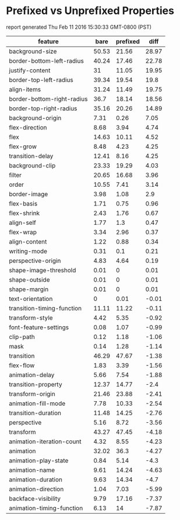 # Prefixed vs Unprefixed Properties

report generated Thu Feb 11 2016 15:30:33 GMT-0800 (PST)

feature                    | bare  | prefixed | diff 
-------------------------- | ----- | -------- | -----
background-size            | 50.53 | 21.56    | 28.97
border-bottom-left-radius  | 40.24 | 17.46    | 22.78
justify-content            | 31    | 11.05    | 19.95
border-top-left-radius     | 39.34 | 19.54    | 19.8 
align-items                | 31.24 | 11.49    | 19.75
border-bottom-right-radius | 36.7  | 18.14    | 18.56
border-top-right-radius    | 35.16 | 20.26    | 14.89
background-origin          | 7.31  | 0.26     | 7.05 
flex-direction             | 8.68  | 3.94     | 4.74 
flex                       | 14.63 | 10.11    | 4.52 
flex-grow                  | 8.48  | 4.23     | 4.25 
transition-delay           | 12.41 | 8.16     | 4.25 
background-clip            | 23.33 | 19.29    | 4.03 
filter                     | 20.65 | 16.68    | 3.96 
order                      | 10.55 | 7.41     | 3.14 
border-image               | 3.98  | 1.08     | 2.9  
flex-basis                 | 1.71  | 0.75     | 0.96 
flex-shrink                | 2.43  | 1.76     | 0.67 
align-self                 | 1.77  | 1.3      | 0.47 
flex-wrap                  | 3.34  | 2.96     | 0.37 
align-content              | 1.22  | 0.88     | 0.34 
writing-mode               | 0.31  | 0.1      | 0.21 
perspective-origin         | 4.83  | 4.64     | 0.19 
shape-image-threshold      | 0.01  | 0        | 0.01 
shape-outside              | 0.01  | 0        | 0.01 
shape-margin               | 0.01  | 0        | 0.01 
text-orientation           | 0     | 0.01     | -0.01
transition-timing-function | 11.11 | 11.22    | -0.11
transform-style            | 4.42  | 5.35     | -0.92
font-feature-settings      | 0.08  | 1.07     | -0.99
clip-path                  | 0.12  | 1.18     | -1.06
mask                       | 0.14  | 1.28     | -1.14
transition                 | 46.29 | 47.67    | -1.38
flex-flow                  | 1.83  | 3.39     | -1.56
animation-delay            | 5.66  | 7.54     | -1.88
transition-property        | 12.37 | 14.77    | -2.4 
transform-origin           | 21.46 | 23.88    | -2.41
animation-fill-mode        | 7.78  | 10.33    | -2.54
transition-duration        | 11.48 | 14.25    | -2.76
perspective                | 5.16  | 8.72     | -3.56
transform                  | 43.27 | 47.45    | -4.18
animation-iteration-count  | 4.32  | 8.55     | -4.23
animation                  | 32.02 | 36.3     | -4.27
animation-play-state       | 0.84  | 5.14     | -4.3 
animation-name             | 9.61  | 14.24    | -4.63
animation-duration         | 9.63  | 14.34    | -4.7 
animation-direction        | 1.04  | 7.03     | -5.99
backface-visibility        | 9.79  | 17.16    | -7.37
animation-timing-function  | 6.13  | 14       | -7.87

